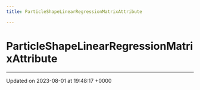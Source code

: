 ```yaml
---
title: ParticleShapeLinearRegressionMatrixAttribute

---
```


# ParticleShapeLinearRegressionMatrixAttribute





-------------------------------

Updated on 2023-08-01 at 19:48:17 +0000